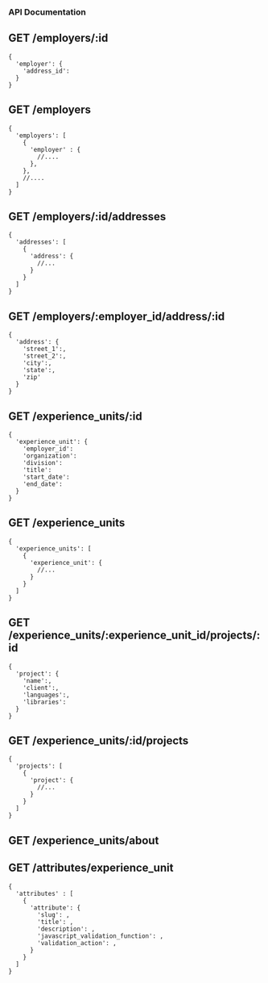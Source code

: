 ### API Documentation

## GET /employers/:id

    {
      'employer': {
        'address_id':
      }
    }

## GET /employers

    {
      'employers': [
        { 
          'employer' : {
            //....
          },
        },
        //....
      ]
    }

## GET /employers/:id/addresses

    {
      'addresses': [
        { 
          'address': {
            //...
          }
        }
      ]
    }

## GET /employers/:employer_id/address/:id

    { 
      'address': {
        'street_1':,
        'street_2':,
        'city':,
        'state':,
        'zip'
      }
    }

## GET /experience_units/:id

    { 
      'experience_unit': {
        'employer_id':
        'organization': 
        'division':
        'title': 
        'start_date':
        'end_date': 
      }
    }

## GET /experience_units

    { 
      'experience_units': [
        { 
          'experience_unit': {
            //...
          }
        }
      ]
    }

## GET /experience_units/:experience_unit_id/projects/:id

    { 
      'project': {
        'name':,
        'client':,
        'languages':,
        'libraries':
      }
    }

## GET /experience_units/:id/projects

    { 
      'projects': [
        { 
          'project': {
            //...
          }
        }
      ]
    }

## GET /experience_units/about
## GET /attributes/experience_unit

    { 
      'attributes' : [
        {
          'attribute': {
            'slug': ,
            'title': ,
            'description': ,
            'javascript_validation_function': ,
            'validation_action': ,
          }
        }
      ]
    }
